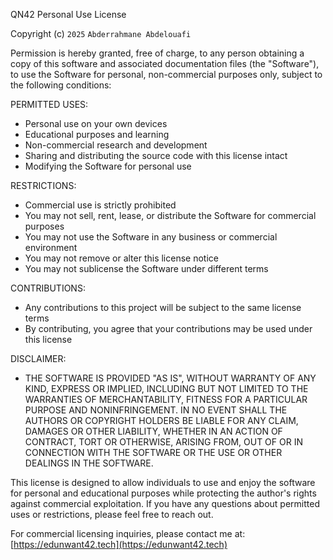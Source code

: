 QN42 Personal Use License

Copyright (c) `2025` `Abderrahmane Abdelouafi`

Permission is hereby granted, free of charge, to any person obtaining a copy
of this software and associated documentation files (the "Software"), to use
the Software for personal, non-commercial purposes only, subject to the 
following conditions:

PERMITTED USES:
- Personal use on your own devices
- Educational purposes and learning
- Non-commercial research and development
- Sharing and distributing the source code with this license intact
- Modifying the Software for personal use

RESTRICTIONS:
- Commercial use is strictly prohibited
- You may not sell, rent, lease, or distribute the Software for commercial purposes
- You may not use the Software in any business or commercial environment
- You may not remove or alter this license notice
- You may not sublicense the Software under different terms

CONTRIBUTIONS:
- Any contributions to this project will be subject to the same license terms
- By contributing, you agree that your contributions may be used under this license

DISCLAIMER:
- THE SOFTWARE IS PROVIDED "AS IS", WITHOUT WARRANTY OF ANY KIND, EXPRESS OR
IMPLIED, INCLUDING BUT NOT LIMITED TO THE WARRANTIES OF MERCHANTABILITY,
FITNESS FOR A PARTICULAR PURPOSE AND NONINFRINGEMENT. IN NO EVENT SHALL THE
AUTHORS OR COPYRIGHT HOLDERS BE LIABLE FOR ANY CLAIM, DAMAGES OR OTHER
LIABILITY, WHETHER IN AN ACTION OF CONTRACT, TORT OR OTHERWISE, ARISING FROM,
OUT OF OR IN CONNECTION WITH THE SOFTWARE OR THE USE OR OTHER DEALINGS IN THE
SOFTWARE.

This license is designed to allow individuals to use and enjoy the software for personal and educational purposes while protecting the author's rights against commercial exploitation. If you have any questions about permitted uses or restrictions, please feel free to reach out.

For commercial licensing inquiries, please contact me at: [https://edunwant42.tech](https://edunwant42.tech)
